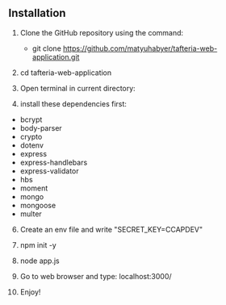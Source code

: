 ## Installation

1. Clone the GitHub repository using the command:
   - git clone https://github.com/matyuhabyer/tafteria-web-application.git

2. cd tafteria-web-application


3. Open terminal in current directory:

4. install these dependencies first:
- bcrypt
- body-parser
- crypto
- dotenv
- express
- express-handlebars
- express-validator
- hbs
- moment
- mongo
- mongoose
- multer

6. Create an env file and write "SECRET_KEY=CCAPDEV"

7. npm init -y

8. node app.js

9. Go to web browser and type: localhost:3000/

10. Enjoy!
